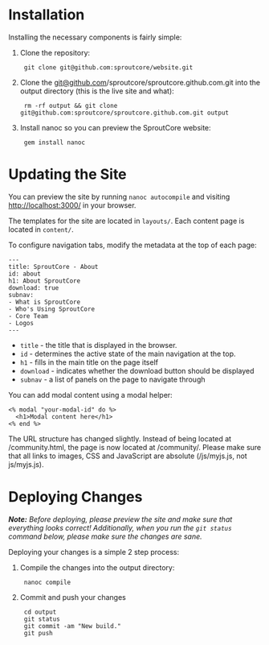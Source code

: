 # Installation

Installing the necessary components is fairly simple:

1. Clone the repository:

        git clone git@github.com:sproutcore/website.git

1. Clone the git@github.com/sproutcore/sproutcore.github.com.git into the output
directory (this is the live site and what):

        rm -rf output && git clone git@github.com:sproutcore/sproutcore.github.com.git output

1. Install nanoc so you can preview the SproutCore website:

        gem install nanoc

# Updating the Site

You can preview the site by running `nanoc autocompile` and visiting
[http://localhost:3000/](http://localhost:3000/) in your browser.

The templates for the site are located in `layouts/`. Each content page is
located in `content/`.

To configure navigation tabs, modify the metadata at the top of each page:

    ---
    title: SproutCore - About
    id: about
    h1: About SproutCore
    download: true
    subnav:
    - What is SproutCore
    - Who's Using SproutCore
    - Core Team
    - Logos
    ---

* `title` - the title that is displayed in the browser.
* `id` - determines the active state of the main navigation at the top.
* `h1` - fills in the main title on the page itself
* `download` - indicates whether the download button should be displayed
* `subnav` - a list of panels on the page to navigate through

You can add modal content using a modal helper:

    <% modal "your-modal-id" do %>
      <h1>Modal content here</h1>
    <% end %>

The URL structure has changed slightly. Instead of being located at /community.html,
the page is now located at /community/. Please make sure that all links to images, CSS
and JavaScript are absolute (/js/myjs.js, not js/myjs.js).

# Deploying Changes

_**Note:** Before deploying, please preview the site and make sure that everything looks
correct! Additionally, when you run the `git status` command below, please make sure the
changes are sane._

Deploying your changes is a simple 2 step process:

1. Compile the changes into the output directory:

        nanoc compile

1. Commit and push your changes

        cd output
        git status
        git commit -am "New build."
        git push
